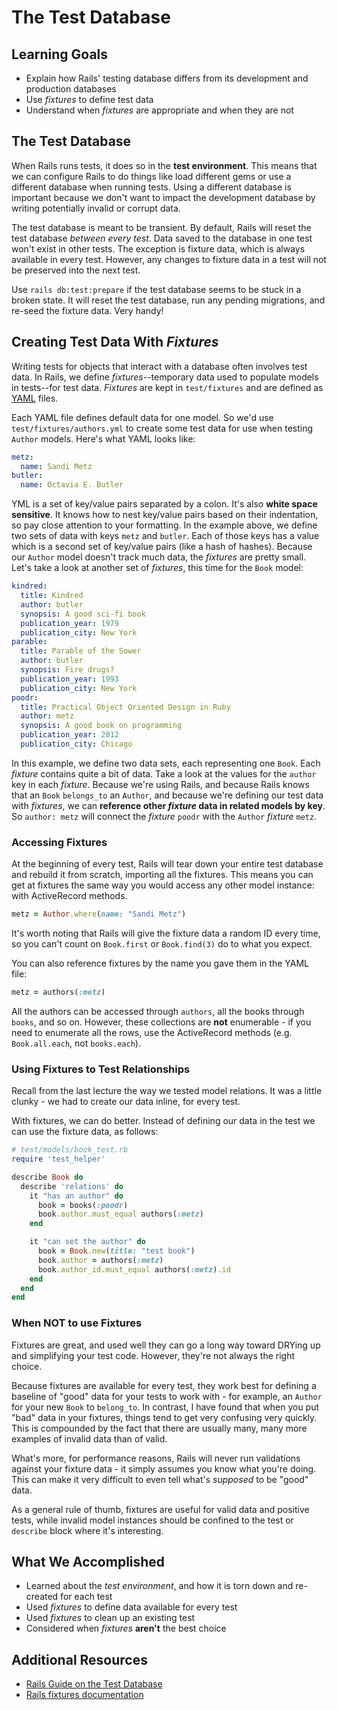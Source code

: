 # The Test Database

## Learning Goals

- Explain how Rails' testing database differs from its development and production databases
- Use _fixtures_ to define test data
- Understand when _fixtures_ are appropriate and when they are not

## The Test Database

When Rails runs tests, it does so in the __test environment__. This means that we can configure Rails to do things like load different gems or use a different database when running tests. Using a different database is important because we don't want to impact the development database by writing potentially invalid or corrupt data.

The test database is meant to be transient. By default, Rails will reset the test database _between every test_. Data saved to the database in one test won't exist in other tests. The exception is fixture data, which is always available in every test. However, any changes to fixture data in a test will not be preserved into the next test.

Use `rails db:test:prepare` if the test database seems to be stuck in a broken state. It will reset the test database, run any pending migrations, and re-seed the fixture data. Very handy!

## Creating Test Data With _Fixtures_
Writing tests for objects that interact with a database often involves test data. In Rails, we define _fixtures_--temporary data used to populate models in tests--for test data. _Fixtures_ are kept in `test/fixtures` and are defined as [YAML](http://yaml.org/) files.

Each YAML file defines default data for one model. So we'd use `test/fixtures/authors.yml` to create some test data for use when testing `Author` models. Here's what YAML looks like:

<!-- XXX: for some reason the yml fenced syntax highlighter never ends. Major bummer. While editing, useful to remove the "yml" here. -->
```yml
metz:
  name: Sandi Metz
butler:
  name: Octavia E. Butler
```

YML is a set of key/value pairs separated by a colon. It's also __white space sensitive__. It knows how to nest key/value pairs based on their indentation, so pay close attention to your formatting. In the example above, we define two sets of data with keys `metz` and `butler`. Each of those keys has a value which is a second set of key/value pairs (like a hash of hashes). Because our `Author` model doesn't track much data, the _fixtures_ are pretty small. Let's take a look at another set of _fixtures_, this time for the `Book` model:

```yml
kindred:
  title: Kindred
  author: butler
  synopsis: A good sci-fi book
  publication_year: 1979
  publication_city: New York
parable:
  title: Parable of the Sower
  author: butler
  synopsis: Fire drugs?
  publication_year: 1993
  publication_city: New York
poodr:
  title: Practical Object Oriented Design in Ruby
  author: metz
  synopsis: A good book on programming
  publication_year: 2012
  publication_city: Chicago
```

In this example, we define two data sets, each representing one `Book`. Each _fixture_ contains quite a bit of data. Take a look at the values for the `author` key in each _fixture_. Because we're using Rails, and because Rails knows that an `Book` `belongs_to` an `Author`, and because we're defining our test data with _fixtures_, we can __reference other _fixture_ data in related models by key__. So `author: metz` will connect the _fixture_ `poodr` with the `Author` _fixture_ `metz`.

### Accessing Fixtures

At the beginning of every test, Rails will tear down your entire test database and rebuild it from scratch, importing all the fixtures. This means you can get at fixtures the same way you would access any other model instance: with ActiveRecord methods.

```ruby
metz = Author.where(name: "Sandi Metz")
```

It's worth noting that Rails will give the fixture data a random ID every time, so you can't count on `Book.first` or `Book.find(3)` do to what you expect.

You can also reference fixtures by the name you gave them in the YAML file:

```ruby
metz = authors(:metz)
```

All the authors can be accessed through `authors`, all the books through `books`, and so on. However, these collections are **not** enumerable - if you need to enumerate all the rows, use the ActiveRecord methods (e.g. `Book.all.each`, not `books.each`).

### Using Fixtures to Test Relationships

Recall from the last lecture the way we tested model relations. It was a little clunky - we had to create our data inline, for every test.

With fixtures, we can do better. Instead of defining our data in the test we can use the fixture data, as follows:

```ruby
# test/models/book_test.rb
require 'test_helper'

describe Book do
  describe 'relations' do
    it "has an author" do
      book = books(:poodr)
      book.author.must_equal authors(:metz)
    end

    it "can set the author" do
      book = Book.new(title: "test book")
      book.author = authors(:metz)
      book.author_id.must_equal authors(:metz).id
    end
  end
end
```

### When **NOT** to use Fixtures

Fixtures are great, and used well they can go a long way toward DRYing up and simplifying your test code. However, they're not always the right choice.

Because fixtures are available for every test, they work best for defining a baseline of "good" data for your tests to work with - for example, an `Author` for your new `Book` to `belong_to`. In contrast, I have found that when you put "bad" data in your fixtures, things tend to get very confusing very quickly. This is compounded by the fact that there are usually many, many more examples of invalid data than of valid.

What's more, for performance reasons, Rails will never run validations against your fixture data - it simply assumes you know what you're doing. This can make it very difficult to even tell what's _supposed_ to be "good" data.

As a general rule of thumb, fixtures are useful for valid data and positive tests, while invalid model instances should be confined to the test or `describe` block where it's interesting.

## What We Accomplished

- Learned about the _test environment_, and how it is torn down and re-created for each test
- Used _fixtures_ to define data available for every test
- Used _fixtures_ to clean up an existing test
- Considered when _fixtures_ **aren't** the best choice

## Additional Resources

- [Rails Guide on the Test Database](http://guides.rubyonrails.org/testing.html#the-test-database)
- [Rails fixtures documentation](https://api.rubyonrails.org/v3.1/classes/ActiveRecord/Fixtures.html)
